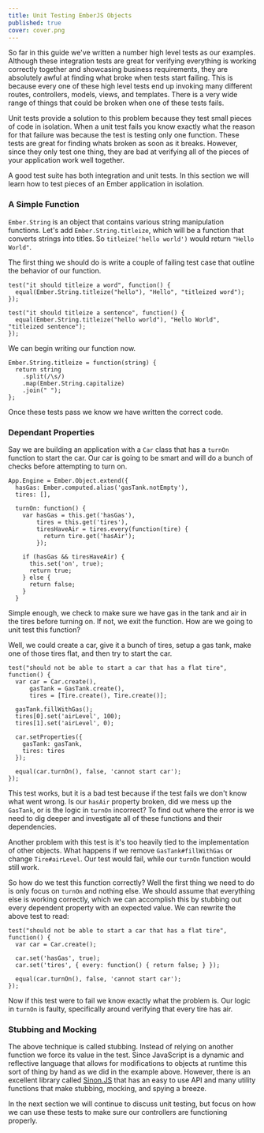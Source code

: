 ```yaml
---
title: Unit Testing EmberJS Objects
published: true
cover: cover.png
---
```


So far in this guide we've written a number high level tests as our
examples. Although these integration tests are great for verifying
everything is working correctly together and showcasing business
requirements, they are absolutely awful at finding what broke when tests
start failing. This is because every one of these high level tests end
up invoking many different routes, controllers, models, views, and
templates. There is a very wide range of things that could be broken
when one of these tests fails.

Unit tests provide a solution to this problem because they test small
pieces of code in isolation. When a unit test fails you know exactly
what the reason for that failure was because the test is testing only
one function. These tests are great for finding whats broken as soon as
it breaks. However, since they only test one thing, they are bad at
verifying all of the pieces of your application work well together. 

A good test suite has both integration and unit tests. In this section
we will learn how to test pieces of an Ember application in isolation.

### A Simple Function

``Ember.String`` is an object that contains various string manipulation
functions. Let's add ``Ember.String.titleize``, which will be a function
that converts strings into titles. So ``titleize('hello world')`` would
return ``"Hello World"``.

The first thing we should do is write a couple of failing test case that
outline the behavior of our function.

    test("it should titleize a word", function() {
      equal(Ember.String.titleize("hello"), "Hello", "titleized word");
    });

    test("it should titleize a sentence", function() {
      equal(Ember.String.titleize("hello world"), "Hello World", "titleized sentence");
    });

We can begin writing our function now. 

    Ember.String.titleize = function(string) {
      return string
        .split(/\s/)
        .map(Ember.String.capitalize)
        .join(" ");
    };

Once these tests pass we know we have written the correct code.

### Dependant Properties

Say we are building an application with a ``Car`` class that has a
``turnOn`` function to start the car. Our car is going to be  smart and
will do a bunch of checks before attempting to turn on. 

    App.Engine = Ember.Object.extend({
      hasGas: Ember.computed.alias('gasTank.notEmpty'),
      tires: [],

      turnOn: function() {
        var hasGas = this.get('hasGas'),
            tires = this.get('tires'),
            tiresHaveAir = tires.every(function(tire) {
              return tire.get('hasAir');
            });

        if (hasGas && tiresHaveAir) {
          this.set('on', true);
          return true;
        } else {
          return false;
        }
      }

Simple enough, we check to make sure we have gas in the tank and air in
the tires before turning on. If not, we exit the function. How are we going
to unit test this function?

Well, we could create a car, give it a bunch of tires, setup a gas tank,
make one of those tires flat, and then try to start the car.

    test("should not be able to start a car that has a flat tire", function() {
      var car = Car.create(),
          gasTank = GasTank.create(),
          tires = [Tire.create(), Tire.create()];

      gasTank.fillWithGas();
      tires[0].set('airLevel', 100);
      tires[1].set('airLevel', 0);

      car.setProperties({
        gasTank: gasTank,
        tires: tires
      });

      equal(car.turnOn(), false, 'cannot start car');
    });

This test works, but it is a bad test because if the test fails we don't
know what went wrong. Is our ``hasAir`` property broken, did we mess up
the ``GasTank``, or is the logic in ``turnOn`` incorrect? To find out
where the error is we need to dig deeper and investigate all of these
functions and their dependencies.

Another problem with this test is it's too heavily tied to the
implementation of other objects. What happens if we remove
``GasTank#fillWithGas`` or change ``Tire#airLevel``. Our test would
fail, while our ``turnOn`` function would still work.

So how do we test this function correctly? Well the first thing we need
to do is only focus on ``turnOn`` and nothing else. We should assume
that everything else is working correctly, which we can accomplish this
by stubbing out every dependent property with an expected value. We can
rewrite the above test to read:

    test("should not be able to start a car that has a flat tire", function() {
      var car = Car.create();
      
      car.set('hasGas', true);
      car.set('tires', { every: function() { return false; } });

      equal(car.turnOn(), false, 'cannot start car');
    });

Now if this test were to fail we know exactly what the problem is. Our
logic in ``turnOn`` is faulty, specifically around verifying that every
tire has air.

### Stubbing and Mocking

The above technique is called stubbing. Instead of relying on another
function we force its value in the test. Since JavaScript is a dynamic
and reflective language that allows for modifications to objects at
runtime this sort of thing by hand as we did in the example
above. However, there is an excellent library called
[Sinon.JS](http://sinonjs.org/) that has an easy to use API and many
utility functions that make stubbing, mocking, and spying a breeze.

In the next section we will continue to discuss unit testing, but focus
on how we can use these tests to make sure our controllers are
functioning properly.
